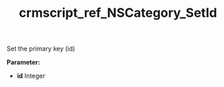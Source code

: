 ﻿---
title: crmscript_ref_NSCategory_SetId
description: NSCategory.SetId(Integer id)
intellisense: NSCategory.SetId
keywords: NSCategory, SetId
so.topic: reference
---

Set the primary key (id)

**Parameter:** 
 - **id** Integer

